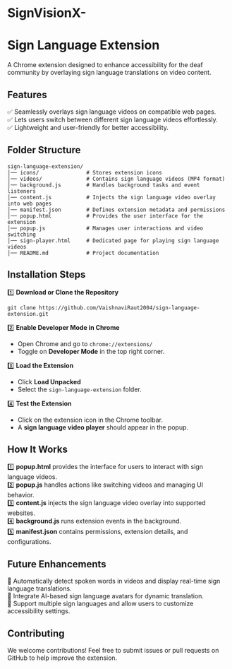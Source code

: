 # SignVisionX-
# Sign Language Extension

A Chrome extension designed to enhance accessibility for the deaf community by overlaying sign language translations on video content.

## Features
✅ Seamlessly overlays sign language videos on compatible web pages.  
✅ Lets users switch between different sign language videos effortlessly.  
✅ Lightweight and user-friendly for better accessibility.  

## Folder Structure
```
sign-language-extension/
│── icons/               # Stores extension icons
│── videos/              # Contains sign language videos (MP4 format)
│── background.js        # Handles background tasks and event listeners
│── content.js           # Injects the sign language video overlay into web pages
│── manifest.json        # Defines extension metadata and permissions
│── popup.html           # Provides the user interface for the extension
│── popup.js             # Manages user interactions and video switching
│── sign-player.html     # Dedicated page for playing sign language videos
│── README.md            # Project documentation
```

## Installation Steps
1️⃣ **Download or Clone the Repository**  
   ```
   git clone https://github.com/VaishnaviRaut2004/sign-language-extension.git
   ```
2️⃣ **Enable Developer Mode in Chrome**  
   - Open Chrome and go to `chrome://extensions/`  
   - Toggle on **Developer Mode** in the top right corner.  

3️⃣ **Load the Extension**  
   - Click **Load Unpacked**  
   - Select the `sign-language-extension` folder.  

4️⃣ **Test the Extension**  
   - Click on the extension icon in the Chrome toolbar.  
   - A **sign language video player** should appear in the popup.  

## How It Works
1️⃣ **popup.html** provides the interface for users to interact with sign language videos.  
2️⃣ **popup.js** handles actions like switching videos and managing UI behavior.  
3️⃣ **content.js** injects the sign language video overlay into supported websites.  
4️⃣ **background.js** runs extension events in the background.  
5️⃣ **manifest.json** contains permissions, extension details, and configurations.  

## Future Enhancements
🔹 Automatically detect spoken words in videos and display real-time sign language translations.  
🔹 Integrate AI-based sign language avatars for dynamic translation.  
🔹 Support multiple sign languages and allow users to customize accessibility settings.  

## Contributing
We welcome contributions! Feel free to submit issues or pull requests on GitHub to help improve the extension.  

